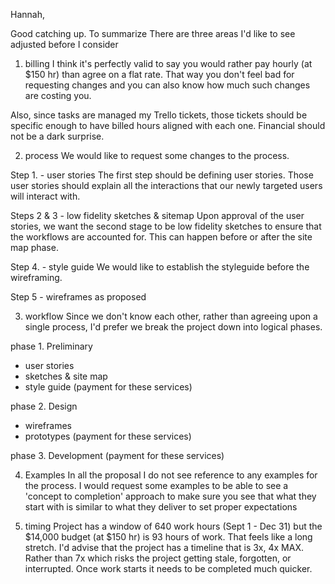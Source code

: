 Hannah,

Good catching up. To summarize There are three areas I'd like to see adjusted before I consider 

1. billing
I think it's perfectly valid to say you would rather pay hourly (at $150 hr) than agree on a flat rate. That way you don't feel bad for requesting changes and you can also know how much such changes are costing you. 

Also, since tasks are managed my Trello tickets, those tickets should be specific enough to have billed hours aligned with each one. Financial should not be a dark surprise.

2. process
We would like to request some changes to the process. 

Step 1. - user stories
The first step should be defining user stories. Those user stories should explain all the interactions that our newly targeted users will interact with.

Steps 2 & 3 - low fidelity sketches & sitemap
Upon approval of the user stories, we want the second stage to be low fidelity sketches to ensure that the workflows are accounted for. This can happen before or after the site map phase.

Step 4. - style guide 
We would like to establish the styleguide before the wireframing.

Step 5 - wireframes as proposed

3. workflow
Since we don't know each other, rather than agreeing upon a single process, I'd prefer we break the project down into logical phases. 

phase 1. Preliminary
- user stories
- sketches & site map
- style guide
(payment for these services)

phase 2. Design
- wireframes
- prototypes
(payment for these services)

phase 3. Development
(payment for these services)

4. Examples
In all the proposal I do not see reference to any examples for the process. I would request some examples to be able to see a 'concept to completion' approach to make sure you see that what they start with is similar to what they deliver to set proper expectations

5. timing
Project has a window of 640 work hours (Sept 1 - Dec 31) but the $14,000 budget (at $150 hr) is 93 hours of work. That feels like a long stretch. 
I'd advise that the project has a timeline that is 3x, 4x MAX. Rather than 7x which risks the project getting stale, forgotten, or interrupted. Once work starts it needs to be completed much quicker.
